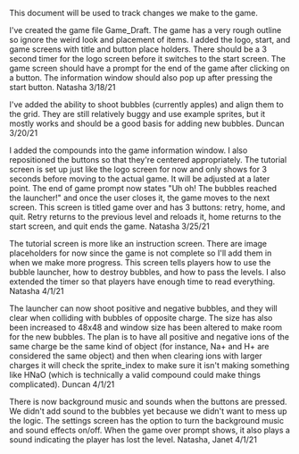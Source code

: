 This document will be used to track changes we make to the game.

I've created the game file Game_Draft. The game has a very rough outline so ignore the weird look and placement of items. I added the logo, start, and game screens with title and button place holders. There should be a 3 second timer for the logo screen before it switches to the start screen. The game screen should have a prompt for the end of the game after clicking on a button. The information window should also pop up after pressing the start button.
Natasha 3/18/21

I've added the ability to shoot bubbles (currently apples) and align them to the grid. They are still relatively buggy and use example sprites, but it mostly works and should be a good basis for adding new bubbles.
Duncan 3/20/21

I added the compounds into the game information window. I also repositioned the buttons so that they're centered appropriately. The tutorial screen is set up just like the logo screen for now and only shows for 3 seconds before moving to the actual game. It will be adjusted at a later point. The end of game prompt now states "Uh oh! The bubbles reached the launcher!" and once the user closes it, the game moves to the next screen. This screen is titled game over and has 3 buttons: retry, home, and quit. Retry returns to the previous level and reloads it, home returns to the start screen, and quit ends the game. Natasha 3/25/21

The tutorial screen is more like an instruction screen. There are image placeholders for now since the game is not complete so I'll add them in when we make more progress. This screen tells players how to use the bubble launcher, how to destroy bubbles, and how to pass the levels. I also extended the timer so that players have enough time to read everything. Natasha 4/1/21

The launcher can now shoot positive and negative bubbles, and they will clear when colliding with bubbles of opposite charge. The size has also been increased to 48x48 and window size has been altered to make room for the new bubbles. The plan is to have all positive and negative ions of the same charge be the same kind of object (for instance, Na+ and H+ are considered the same object) and then when clearing ions with larger charges it will check the sprite_index to make sure it isn't making something like HNaO (which is technically a valid compound could make things complicated). Duncan 4/1/21

There is now background music and sounds when the buttons are pressed. We didn't add sound to the bubbles yet because we didn't want to mess up the logic. The settings screen has the option to turn the background music and sound effects on/off. When the game over prompt shows, it also plays a sound indicating the player has lost the level. Natasha, Janet 4/1/21
